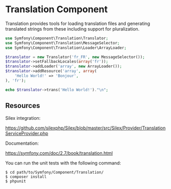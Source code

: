 Translation Component
=====================

Translation provides tools for loading translation files and generating
translated strings from these including support for pluralization.

```php
use Symfony\Component\Translation\Translator;
use Symfony\Component\Translation\MessageSelector;
use Symfony\Component\Translation\Loader\ArrayLoader;

$translator = new Translator('fr_FR', new MessageSelector());
$translator->setFallbackLocales(array('fr'));
$translator->addLoader('array', new ArrayLoader());
$translator->addResource('array', array(
    'Hello World!' => 'Bonjour',
), 'fr');

echo $translator->trans('Hello World!')."\n";
```

Resources
---------

Silex integration:

https://github.com/silexphp/Silex/blob/master/src/Silex/Provider/TranslationServiceProvider.php

Documentation:

https://symfony.com/doc/2.7/book/translation.html

You can run the unit tests with the following command:

    $ cd path/to/Symfony/Component/Translation/
    $ composer install
    $ phpunit
